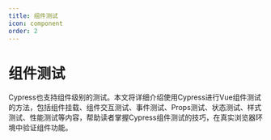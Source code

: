 ```yaml
---
title: 组件测试
icon: component
order: 2
---
```


# 组件测试

Cypress也支持组件级别的测试。本文将详细介绍使用Cypress进行Vue组件测试的方法，包括组件挂载、组件交互测试、事件测试、Props测试、状态测试、样式测试、性能测试等内容，帮助读者掌握Cypress组件测试的技巧，在真实浏览器环境中验证组件功能。
